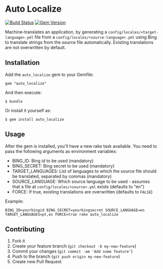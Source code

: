 # Auto Localize

[![Build Status](https://travis-ci.org/caiosba/auto_localize.png)](https://travis-ci.org/caiosba/auto_localize) 
[![Gem Version](https://badge.fury.io/rb/auto_localize.png)](http://badge.fury.io/rb/auto_localize)


Machine-translates an application, by generating a `config/locales/<target-language>.yml` file from a `config/locales/<source-language>.yml` using Bing to translate strings from the source file automatically. Existing translations are not overwritten by default.

## Installation

Add the `auto_localize` gem to your Gemfile:

    gem "auto_localize"

And then execute:

    $ bundle

Or install it yourself as:

    $ gem install auto_localize

## Usage

After the gem is installed, you'll have a new rake task available. You need to pass the following arguments as environment variables:

* BING_ID: Bing id to be used (mandatory)
* BING_SECRET: Bing secret to be used (mandatory)
* TARGET_LANGUAGES: List of languages to which the source file should be translated, separated by commas (mandatory)
* SOURCE_LANGUAGE: Which source language to be used - assumes that a file at `config/locales/<source>.yml` exists (defaults to "en")
* FORCE: If true, existing translations are overwritten (defaults to `FALSE`)

Example:

`BING_ID=yourbingid BING_SECRET=yourbingsecret SOURCE_LANGUAGE=en TARGET_LANGUAGES=pt,es FORCE=true rake auto_localize`

## Contributing

1. Fork it
2. Create your feature branch (`git checkout -b my-new-feature`)
3. Commit your changes (`git commit -am 'Add some feature'`)
4. Push to the branch (`git push origin my-new-feature`)
5. Create new Pull Request
